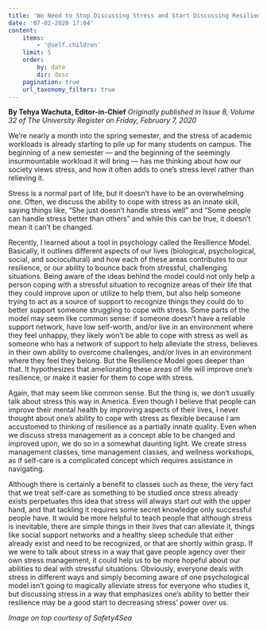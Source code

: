 ```yaml
---
title: 'We Need to Stop Discussing Stress and Start Discussing Resilience'
date: '07-02-2020 17:04'
content:
    items:
        - '@self.children'
    limit: 5
    order:
        by: date
        dir: desc
    pagination: true
    url_taxonomy_filters: true
---
```


**By Tehya Wachuta, Editor-in-Chief** _Originally published in Issue 8, Volume 32 of The University Register on Friday, February 7, 2020_

We’re nearly a month into the spring semester, and the stress of academic workloads is already starting to pile up for many students on campus. The beginning of a new semester — and the beginning of the seemingly insurmountable workload it will bring — has me thinking about how our society views stress, and how it often adds to one’s stress level rather than relieving it.

Stress is a normal part of life, but it doesn’t have to be an overwhelming one. Often, we discuss the ability to cope with stress as an innate skill, saying things like, “She just doesn’t handle stress well” and “Some people can handle stress better than others” and while this can be true, it doesn’t mean it can’t be changed.

Recently, I learned about a tool in psychology called the Resilience Model. Basically, it outlines different aspects of our lives (biological, psychological, social, and sociocultural) and how each of these areas contributes to our resilience, or our ability to bounce back from stressful, challenging situations. Being aware of the ideas behind the model could not only help a person coping with a stressful situation to recognize areas of their life that they could improve upon or utilize to help them, but also help someone trying to act as a source of support to recognize things they could do to better support someone struggling to cope with stress. Some parts of the model may seem like common sense: if someone doesn’t have a reliable support network, have low self-worth, and/or live in an environment where they feel unhappy, they likely won’t be able to cope with stress as well as someone who has a network of support to help alleviate the stress, believes in their own ability to overcome challenges, and/or lives in an environment where they feel they belong. But the Resilience Model goes deeper than that. It hypothesizes that ameliorating these areas of life will improve one’s resilience, or make it easier for them to cope with stress.

Again, that may seem like common sense. But the thing is, we don’t usually talk about stress this way in America. Even though I believe that people can improve their mental health by improving aspects of their lives, I never thought about one’s ability to cope with stress as flexible because I am accustomed to thinking of resilience as a partially innate quality. Even when we discuss stress management as a concept able to be changed and improved upon, we do so in a somewhat daunting light. We create stress management classes, time management classes, and wellness workshops, as if self-care is a complicated concept which requires assistance in navigating.

Although there is certainly a benefit to classes such as these, the very fact that we treat self-care as something to be studied once stress already exists perpetuates this idea that stress will always start out with the upper hand, and that tackling it requires some secret knowledge only successful people have. It would be more helpful to teach people that although stress is inevitable, there are simple things in their lives that can alleviate it, things like social support networks and a healthy sleep schedule that either already exist and need to be recognized, or that are shortly within grasp. If we were to talk about stress in a way that gave people agency over their own stress management, it could help us to be more hopeful about our abilities to deal with stressful situations. Obviously, everyone deals with stress in different ways and simply becoming aware of one psychological model isn’t going to magically alleviate stress for everyone who studies it, but discussing stress in a way that emphasizes one’s ability to better their resilience may be a good start to decreasing stress’ power over us.

_Image on top courtesy of Safety4Sea_